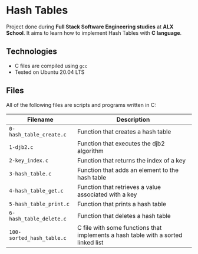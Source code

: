 # Hash Tables

Project done during **Full Stack Software Engineering studies** at **ALX School**. It aims to learn how to implement Hash Tables with **C language**.

## Technologies
* C files are compiled using `gcc`
* Tested on Ubuntu 20.04 LTS

## Files
All of the following files are scripts and programs written in C:

Filename | Description
--- | ---
`0-hash_table_create.c` | Function that creates a hash table
`1-djb2.c` | Function that executes the djb2 algorithm
`2-key_index.c` | Function that returns the index of a key
`3-hash_table.c` | Function that adds an element to the hash table
`4-hash_table_get.c` | Function that retrieves a value associated with a key
`5-hash_table_print.c` | Function that prints a hash table
`6-hash_table_delete.c` | Function that deletes a hash table
`100-sorted_hash_table.c` | C file with some functions that implements a hash table with a sorted linked list

